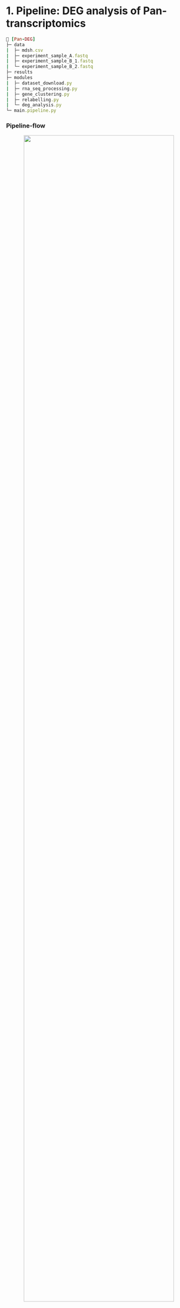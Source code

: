 # 1. Pipeline: DEG analysis of Pan-transcriptomics

```ruby
📂 [Pan-DEG]
├─ data
|  ├─ mdsh.csv
|  ├─ experiment_sample_A.fastq
|  ├─ experiment_sample_B_1.fastq
|  └─ experiment_sample_B_2.fastq
├─ results
├─ modules
|  ├─ dataset_download.py
|  ├─ rna_seq_processing.py
|  ├─ gene_clustering.py
|  ├─ relabelling.py
|  └─ deg_analysis.py
└─ main.pipeline.py
```

### Pipeline-flow
<p align="center">
  <img src="https://github.com/user-attachments/assets/1a7bcdf7-81b5-4532-a078-8e66ab2b07b4" width="90%">
</p>

